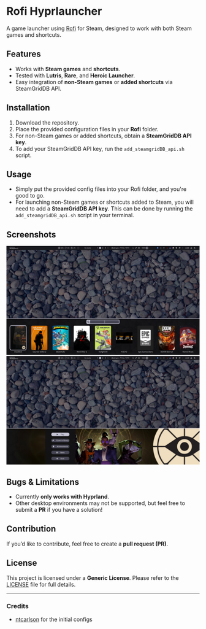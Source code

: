 # Rofi Hyprlauncher

A game launcher using [Rofi](https://github.com/davatorium/rofi) for Steam, designed to work with both Steam games and shortcuts.

## Features

- Works with **Steam games** and **shortcuts**.
- Tested with **Lutris**, **Rare**, and **Heroic Launcher**.
- Easy integration of **non-Steam games** or **added shortcuts** via SteamGridDB API.

## Installation

1. Download the repository.
2. Place the provided configuration files in your **Rofi** folder.
3. For non-Steam games or added shortcuts, obtain a **SteamGridDB API key**.
4. To add your SteamGridDB API key, run the `add_steamgridDB_api.sh` script.

## Usage

- Simply put the provided config files into your Rofi folder, and you're good to go.
- For launching non-Steam games or shortcuts added to Steam, you will need to add a **SteamGridDB API key**. This can be done by running the `add_steamgridDB_api.sh` script in your terminal.

## Screenshots

![Screenshot 1](https://github.com/nx-smul/rofi-hyprlauncher/blob/main/assests/Screenshot1.png)
![Screenshot 2](https://github.com/nx-smul/rofi-hyprlauncher/blob/main/assests/Screenshot2.png)

## Bugs & Limitations

- Currently **only works with Hyprland**.
- Other desktop environments may not be supported, but feel free to submit a **PR** if you have a solution!

## Contribution

If you’d like to contribute, feel free to create a **pull request (PR)**.

## License

This project is licensed under a **Generic License**. Please refer to the [LICENSE](LICENSE) file for full details.

---

### Credits

- [ntcarlson](https://github.com/ntcarlson/dotfiles/tree/delta/config/rofi) for the initial configs

